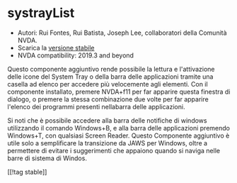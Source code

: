 # systrayList #

*   Autori: Rui Fontes, Rui Batista, Joseph Lee, collaboratori della
    Comunità NVDA.
*   Scarica la [versione stabile][1]
*   NVDA compatibility: 2019.3 and beyond

Questo componente aggiuntivo rende possibile la lettura e l'attivazione
delle icone del System Tray o della barra delle applicazioni  tramite una
casella ad elenco per accedere più velocemente agli elementi. Con il
componente installato, premere NVDA+f11 per far apparire questa finestra di
dialogo, o premere la stessa combinazione due volte per far apparire
l'elenco dei programmi presenti nellabarra delle applicazioni. 

Si noti che è possibile accedere alla barra delle notifiche di windows
utilizzando il comando Windows+B, e alla barra delle applicazioni premendo
Windows+T, con qualsiasi Screen Reader. Questo Componente aggiuntivo è utile
solo a semplificare la transizione da JAWS per Windows, oltre a permettere
di evitare i suggerimenti che appaiono quando si naviga nelle barre di
sistema di Windos.

[[!tag stable]]

[1]: https://addons.nvda-project.org/files/get.php?file=st

